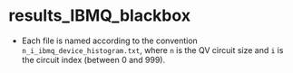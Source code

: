 # results_IBMQ_blackbox

- Each file is named according to the convention `n_i_ibmq_device_histogram.txt`, where `n` is the QV circuit size and `i` is the circuit index (between 0 and 999). 

